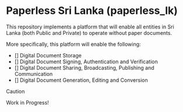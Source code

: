 # Paperless Sri Lanka (paperless_lk)

This repository implements a platform that will enable all entities in Sri Lanka (both Public and Private) to operate without paper documents. 

More specifically, this platform will enable the following:

* [] Digital Document Storage
* [] Digital Document Signing, Authentication and Verification
* [] Digital Document Sharing, Broadcasting, Publishing and Communication
* [] Digital Document Generation, Editing and Conversion 

> [!CAUTION]
> Work in Progress!